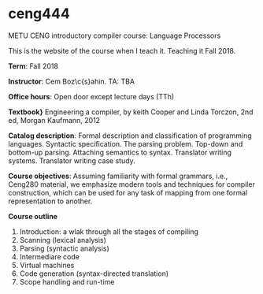 # ceng444
METU CENG introductory compiler course: Language Processors

This is the website of the course when I teach it. Teaching it Fall 2018.

<b>Term</b>: Fall 2018

<b>Instructor</b>: Cem Boz\c{s}ahin.  TA: TBA

<b>Office hours</b>: Open door except lecture days (TTh)
 
<b>Textbook}</b>
Engineering a compiler</b>, by keith Cooper and Linda Torczon, 2nd ed,
Morgan Kaufmann, 2012

<b>Catalog description</b>: Formal description and classification of programming languages. Syntactic specification. The parsing problem. Top-down and bottom-up parsing. Attaching semantics to syntax. Translator writing systems. Translator writing case study.

<b>Course objectives</b>: Assuming familiarity with formal grammars, i.e., Ceng280 material, we emphasize modern tools and techniques for compiler construction, which can be used for any task of mapping from one formal representation to another.

<b>Course outline</b>

<ol>
<li> Introduction: a wlak through all the stages of compiling
<li> Scanning (lexical analysis)
<li> Parsing (syntactic analysis)
<li> Intermediare code
<li> Virtual machines
<li> Code generation (syntax-directed translation)
<li> Scope handling and run-time
</ol>
